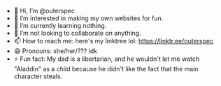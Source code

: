 - 👋 Hi, I’m @outerspec
- 👀 I’m interested in making my own websites for fun.
- 🌱 I’m currently learning nothing.
- 💞️ I’m not looking to collaborate on anything.
- 📫 How to reach me: here's my linktree lol: https://linktr.ee/outerspec
- 😄 Pronouns: she/her/??? idk
- ⚡ Fun fact: My dad is a libertarian, and he wouldn't let me watch "Aladdin" as a child because he didn't like the fact that the main character steals.

<!---
outerspec/outerspec is a ✨ special ✨ repository because its `README.md` (this file) appears on your GitHub profile.
You can click the Preview link to take a look at your changes.
--->
